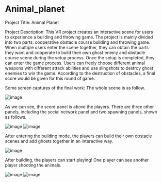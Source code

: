 # Animal_planet
Project Title: Animal Planet

Project Description: This VR project creates an interactive scene for users to experience a building and throwing game. The project is mainly divided into two parts: cooperative obstacle course building and throwing game. When multiple users enter the scene together, they can obtain the parts they want and cooperate to build their own ghost enemy and obstacle course scene during the setup process. Once the setup is completed, they can enter the game process. Users can freely choose different animal weapons with different attack abilities and use slingshots to destroy ghost enemies to win the game. According to the destruction of obstacles, a final score would be given for this round of game.

Some screen captures of the final work: 
The whole scene is as follow.

![image](https://user-images.githubusercontent.com/66892845/229968643-94d8c585-af49-422c-9913-483d0ee3afb9.png)

As we can see, the score panel is above the players. There are three other panels, including the social network panel and two spawning panels, shown as follows.

![image](https://user-images.githubusercontent.com/66892845/229968735-49777400-45e1-4d14-b08b-8bd28e0dd461.png)
![image](https://user-images.githubusercontent.com/66892845/229968762-cadf5c4f-ba1b-4d38-a272-6d8c78287704.png)

After entering the building mode, the players can build their own obstacle scenes and add ghosts together in an interactive way.

 ![image](https://user-images.githubusercontent.com/66892845/229968802-ecdba738-9f3f-43fb-8050-3fc9dbfb03ba.png)
 
After building, the players can start playing! One player can see another player shooting the animals.

![image](https://user-images.githubusercontent.com/66892845/229968825-fa2a3fea-78b5-4b89-b1fc-f0ab3b1e6d78.png)
![image](https://user-images.githubusercontent.com/66892845/229968851-3ce36be3-b98c-47fe-a5c0-90fbdd5e4442.png)



 


